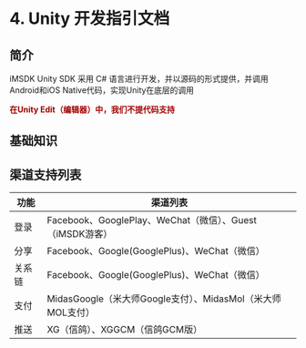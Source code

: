 # 4. Unity 开发指引文档


## 简介

iMSDK Unity SDK 采用 C# 语言进行开发，并以源码的形式提供，并调用Android和iOS Native代码，实现Unity在底层的调用

**<font color=warning>在Unity Edit（编辑器）中，我们不提代码支持</font>**

## 基础知识



## 渠道支持列表

  | 功能 | 渠道列表 |
  | -- | -- | 
  | 登录 | Facebook、GooglePlay、WeChat（微信）、Guest（iMSDK游客） |
  | 分享 | Facebook、Google(GooglePlus)、WeChat（微信） |
  | 关系链 | Facebook、Google(GooglePlus)、WeChat（微信） |
  | 支付 | MidasGoogle（米大师Google支付）、MidasMol（米大师MOL支付） |
  | 推送 | XG（信鸽）、XGGCM（信鸽GCM版） |
  
